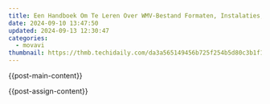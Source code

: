 ```yaml
---
title: Een Handboek Om Te Leren Over WMV-Bestand Formaten, Instalaties, En Vriendenlijke Speltechnieken - Waarom Ze Eigenlijk Nog De Moiste Zijn!
date: 2024-09-10 13:47:50
updated: 2024-09-13 12:30:47
categories:
  - movavi
thumbnail: https://thmb.techidaily.com/da3a565149456b725f254b5d80c3b1f1c06d74a5fc993d32dbb395957f6fba49.jpg
---
```


{{post-main-content}}

<ins class="adsbygoogle"
     style="display:block"
     data-ad-format="autorelaxed"
     data-ad-client="ca-pub-7571918770474297"
     data-ad-slot="1223367746"></ins>

{{post-assign-content}}

<ins class="adsbygoogle"
     style="display:block"
     data-ad-client="ca-pub-7571918770474297"
     data-ad-slot="8358498916"
     data-ad-format="auto"
     data-full-width-responsive="true"></ins>
